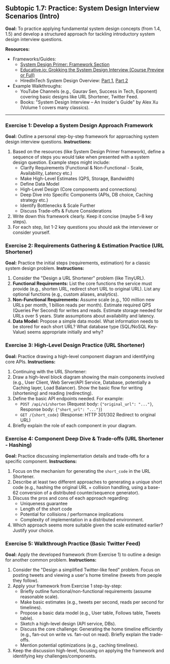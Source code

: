 ## Subtopic 1.7: Practice: System Design Interview Scenarios (Intro)

**Goal:** To practice applying fundamental system design concepts (from 1.4, 1.5) and develop a structured approach for tackling introductory system design interview questions.

**Resources:**

  * Frameworks/Guides:
      * [System Design Primer: Framework Section](https://www.google.com/search?q=https://github.com/donnemartin/system-design-primer%23system-design-interview-tips)
      * [Educative.io: Grokking the System Design Interview (Course Preview or Full)](https://www.educative.io/courses/grokking-the-system-design-interview)
      * HiredInTech System Design Overview: [Part 1](http://www.hiredintech.com/system-design/the-system-design-process/), [Part 2](https://www.google.com/search?q=http://www.hiredintech.com/system-design/basics/)
  * Example Walkthroughs:
      * YouTube Channels (e.g., Gaurav Sen, Success in Tech, Exponent) covering basic designs like URL Shortener, Twitter Feed.
      * Books: "System Design Interview – An Insider's Guide" by Alex Xu (Volume 1 covers many classics).

-----

### Exercise 1: Develop a System Design Approach Framework

**Goal:** Outline a personal step-by-step framework for approaching system design interview questions.
**Instructions:**

1.  Based on the resources (like System Design Primer framework), define a sequence of steps you would take when presented with a system design question. Example steps might include:
      * Clarify Requirements (Functional & Non-Functional - Scale, Availability, Latency etc.)
      * Make High-Level Estimates (QPS, Storage, Bandwidth)
      * Define Data Model
      * High-Level Design (Core components and connections)
      * Deep Dive into Specific Components (APIs, DB choice, Caching strategy etc.)
      * Identify Bottlenecks & Scale Further
      * Discuss Trade-offs & Future Considerations
2.  Write down this framework clearly. Keep it concise (maybe 5-8 key steps).
3.  For each step, list 1-2 key questions you should ask the interviewer or consider yourself.

### Exercise 2: Requirements Gathering & Estimation Practice (URL Shortener)

**Goal:** Practice the initial steps (requirements, estimation) for a classic system design problem.
**Instructions:**

1.  Consider the "Design a URL Shortener" problem (like TinyURL).
2.  **Functional Requirements:** List the core functions the service must provide (e.g., shorten URL, redirect short URL to original URL). List any optional functions (e.g., custom aliases, analytics).
3.  **Non-Functional Requirements:** Assume scale (e.g., 100 million new URLs per month, 1 billion reads per month). Estimate required QPS (Queries Per Second) for writes and reads. Estimate storage needed for URLs over 5 years. State assumptions about availability and latency.
4.  **Data Model:** Propose a simple data model. What information needs to be stored for each short URL? What database type (SQL/NoSQL Key-Value) seems appropriate initially and why?

### Exercise 3: High-Level Design Practice (URL Shortener)

**Goal:** Practice drawing a high-level component diagram and identifying core APIs.
**Instructions:**

1.  Continuing with the URL Shortener:
2.  Draw a high-level block diagram showing the main components involved (e.g., User Client, Web Server/API Service, Database, potentially a Caching layer, Load Balancer). Show the basic flow for writing (shortening) and reading (redirecting).
3.  Define the basic API endpoints needed. For example:
      * `POST /api/v1/shorten` (Request body: `{"original_url": "..."}`, Response body: `{"short_url": "..."}`)
      * `GET /{short_code}` (Response: HTTP 301/302 Redirect to original URL)
4.  Briefly explain the role of each component in your diagram.

### Exercise 4: Component Deep Dive & Trade-offs (URL Shortener - Hashing)

**Goal:** Practice discussing implementation details and trade-offs for a specific component.
**Instructions:**

1.  Focus on the mechanism for generating the `short_code` in the URL Shortener.
2.  Describe at least two different approaches to generating a unique short code (e.g., hashing the original URL + collision handling, using a base-62 conversion of a distributed counter/sequence generator).
3.  Discuss the pros and cons of each approach regarding:
      * Uniqueness guarantee
      * Length of the short code
      * Potential for collisions / performance implications
      * Complexity of implementation in a distributed environment.
4.  Which approach seems more suitable given the scale estimated earlier? Justify your choice.

### Exercise 5: Walkthrough Practice (Basic Twitter Feed)

**Goal:** Apply the developed framework (from Exercise 1) to outline a design for another common problem.
**Instructions:**

1.  Consider the "Design a simplified Twitter-like feed" problem. Focus on posting tweets and viewing a user's home timeline (tweets from people they follow).
2.  Apply your framework from Exercise 1 step-by-step:
      * Briefly outline functional/non-functional requirements (assume reasonable scale).
      * Make basic estimates (e.g., tweets per second, reads per second for timelines).
      * Propose a basic data model (e.g., User table, Follows table, Tweets table).
      * Sketch a high-level design (API service, DBs).
      * Discuss the core challenge: Generating the home timeline efficiently (e.g., fan-out on write vs. fan-out on read). Briefly explain the trade-offs.
      * Mention potential optimizations (e.g., caching timelines).
3.  Keep the discussion high-level, focusing on applying the framework and identifying key challenges/components.
